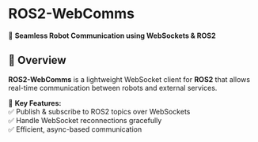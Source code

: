# ROS2-WebComms  
🚀 **Seamless Robot Communication using WebSockets & ROS2**  

## 🌟 Overview  
**ROS2-WebComms** is a lightweight WebSocket client for **ROS2** that allows real-time communication between robots and external services.  

🔹 **Key Features:**  
✅ Publish & subscribe to ROS2 topics over WebSockets  
✅ Handle WebSocket reconnections gracefully  
✅ Efficient, async-based communication  

